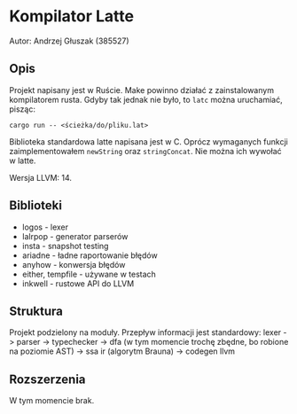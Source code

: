 # Kompilator Latte

Autor: Andrzej Głuszak (385527)

## Opis
Projekt napisany jest w Ruście. Make powinno działać z zainstalowanym kompilatorem rusta.
Gdyby tak jednak nie było, to `latc` można uruchamiać, pisząc:
```shell
cargo run -- <ścieżka/do/pliku.lat>
```
Biblioteka standardowa latte napisana jest w C. Oprócz wymaganych funkcji zaimplementowałem
`newString` oraz `stringConcat`. Nie można ich wywołać w latte.

Wersja LLVM: 14.

## Biblioteki
- logos - lexer
- lalrpop - generator parserów
- insta - snapshot testing
- ariadne - ładne raportowanie błędów
- anyhow - konwersja błędów
- either, tempfile - używane w testach
- inkwell - rustowe API do LLVM

## Struktura
Projekt podzielony na moduły. 
Przepływ informacji jest standardowy: 
lexer -> parser -> typechecker -> dfa (w tym momencie trochę zbędne, bo robione na poziomie AST)
-> ssa ir (algorytm Brauna) -> codegen llvm

## Rozszerzenia
W tym momencie brak.
